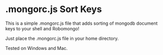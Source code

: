 # .mongorc.js Sort Keys

This is a simple .mongorc.js file that adds sorting of mongodb document keys to your shell and Robomongo!

Just place the .mongorc.js file in your home directory.
 
Tested on Windows and Mac.